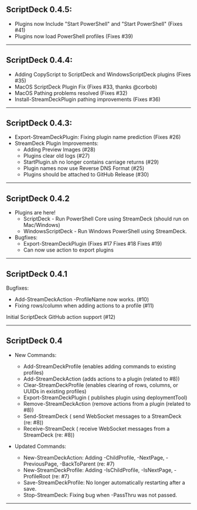 ## ScriptDeck 0.4.5:

* Plugins now Include "Start PowerShell" and "Start PowerShell" (Fixes #41)
* Plugins now load PowerShell profiles (Fixes #39)

---

## ScriptDeck 0.4.4:
* Adding CopyScript to ScriptDeck and WindowsScriptDeck plugins (Fixes #35)
* MacOS ScriptDeck Plugin Fix (Fixes #33, thanks @corbob)
* MacOS Pathing problems resolved (Fixes #32)
* Install-StreamDeckPlugin pathing improvements (Fixes #36)

---


## ScriptDeck 0.4.3:
* Export-StreamDeckPlugin: Fixing plugin name prediction (Fixes #26)
* StreamDeck Plugin Improvements:
  * Adding Preview Images (#28)
  * Plugins clear old logs (#27)
  * StartPlugin.sh no longer contains carriage returns (#29)
  * Plugin names now use Reverse DNS Format (#25)
  * Plugins should be attached to GitHub Release (#30)

---

## ScriptDeck 0.4.2
* Plugins are here!
  * ScriptDeck - Run PowerShell Core using StreamDeck (should run on Mac/Windows)
  * WindowsScriptDeck - Run Windows PowerShell using StreamDeck.  
* Bugfixes:
  * Export-StreamDeckPlugin (Fixes #17 Fixes #18 Fixes #19)
  * Can now use action to export plugins

---

## ScriptDeck 0.4.1
Bugfixes:
* Add-StreamDeckAction -ProfileName now works. (#10)
* Fixing rows/column when adding actions to a profile (#11)

Initial ScriptDeck GitHub action support (#12)

---

## ScriptDeck 0.4
* New Commands:
  * Add-StreamDeckProfile (enables adding commands to existing profiles)
  * Add-StreamDeckAction (adds actions to a plugin (related to #8))
  * Clear-StreamDeckProfile (enables clearing of rows, columns, or UUIDs in existing profiles)
  * Export-StreamDeckPlugin ( publishes plugin using deploymentTool)
  * Remove-StreamDeckAction (remove actions from a plugin (related to #8))
  * Send-StreamDeck ( send WebSocket messages to a StreamDeck (re: #8))
  * Receive-StreamDeck ( receive WebSocket messages from a StreamDeck (re: #8))

* Updated Commands:
  * New-StreamDeckAction: Adding -ChildProfile, -NextPage, -PreviousPage, -BackToParent (re: #7)
  * New-StreamDeckProfile:  Adding -IsChildProfile, -IsNextPage, -ProfileRoot (re: #7)
  * Save-StreamDeckProfile: No longer automatically restarting after a save.
  * Stop-StreamDeck: Fixing bug when -PassThru was not passed.

---
